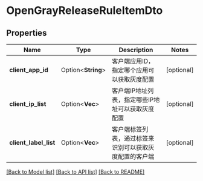 # OpenGrayReleaseRuleItemDto

## Properties

Name | Type | Description | Notes
------------ | ------------- | ------------- | -------------
**client_app_id** | Option<**String**> | 客户端应用ID，指定哪个应用可以获取灰度配置 | [optional]
**client_ip_list** | Option<**Vec<String>**> | 客户端IP地址列表，指定哪些IP地址可以获取灰度配置 | [optional]
**client_label_list** | Option<**Vec<String>**> | 客户端标签列表，通过标签来识别可以获取灰度配置的客户端 | [optional]

[[Back to Model list]](../README.md#documentation-for-models) [[Back to API list]](../README.md#documentation-for-api-endpoints) [[Back to README]](../README.md)


